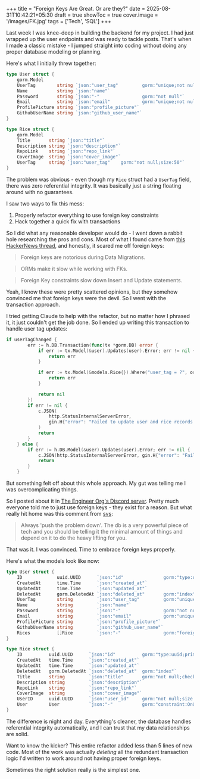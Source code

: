 +++
title = "Foreign Keys Are Great. Or are they?"
date = 2025-08-31T10:42:21+05:30
draft = true
showToc = true
cover.image = '/images/FK.jpg'
tags = ['Tech', 'SQL']
+++

Last week I was knee-deep in building the backend for my project. I had just wrapped up the user endpoints and was ready to tackle posts. That's when I made a classic mistake - I jumped straight into coding without doing any proper database modeling or planning.

Here's what I initially threw together:

```go
type User struct {
	gorm.Model
	UserTag        string `json:"user_tag"         gorm:"unique;not null;size:50"`
	Name           string `json:"name"`
	Password       string `json:"-"                gorm:"not null"`
	Email          string `json:"email"            gorm:"unique;not null"`
	ProfilePicture string `json:"profile_picture"`
	GithubUserName string `json:"github_user_name"`
}

type Rice struct {
	gorm.Model
	Title       string `json:"title"`
	Description string `json:"description"`
	RepoLink    string `json:"repo_link"`
	CoverImage  string `json:"cover_image"`
	UserTag     string `json:"user_tag"    gorm:"not null;size:50"`
}
```

The problem was obvious - even though my `Rice` struct had a `UserTag` field, there was zero referential integrity. It was basically just a string floating around with no guarantees.

I saw two ways to fix this mess:

1. Properly refactor everything to use foreign key constraints
2. Hack together a quick fix with transactions

So I did what any reasonable developer would do - I went down a rabbit hole researching the pros and cons. Most of what I found came from [this HackerNews thread](https://news.ycombinator.com/item?id=32731916), and honestly, it scared me off foreign keys:

> Foreign keys are notorious during Data Migrations.

> ORMs make it slow while working with FKs.

> Foreign Key constraints slow down Insert and Update statements.

Yeah, I know these were pretty scattered opinions, but they somehow convinced me that foreign keys were the devil. So I went with the transaction approach.

I tried getting Claude to help with the refactor, but no matter how I phrased it, it just couldn't get the job done. So I ended up writing this transaction to handle user tag updates:

```go
if userTagChanged {
		err := h.DB.Transaction(func(tx *gorm.DB) error {
			if err := tx.Model(&user).Updates(user).Error; err != nil {
				return err
			}

			if err := tx.Model(&models.Rice{}).Where("user_tag = ?", originalUserTag).Update("user_tag", user.UserTag).Error; err != nil {
				return err
			}

			return nil
		})
		if err != nil {
			c.JSON(
				http.StatusInternalServerError,
				gin.H{"error": "Failed to update user and rice records: " + err.Error()},
			)
			return
		}
	} else {
		if err := h.DB.Model(&user).Updates(user).Error; err != nil {
			c.JSON(http.StatusInternalServerError, gin.H{"error": "Failed to update user"})
			return
		}
	}
```

But something felt off about this whole approach. My gut was telling me I was overcomplicating things.

So I posted about it in [The Engineer Org's Discord server](https://discord.gg/A4xjNNRqJv). Pretty much everyone told me to just use foreign keys - they exist for a reason. But what really hit home was this comment from [svs](https://x.com/_svs_):

> Always 'push the problem down'. The db is a very powerful piece of tech and you should be telling it the minimal amount of things and depend on it to do the heavy lifting for you.

That was it. I was convinced. Time to embrace foreign keys properly.

Here's what the models look like now:

```go
type User struct {
	ID             uuid.UUID      `json:"id"               gorm:"type:uuid;primary_key;default:uuid_generate_v4()"`
	CreatedAt      time.Time      `json:"created_at"`
	UpdatedAt      time.Time      `json:"updated_at"`
	DeletedAt      gorm.DeletedAt `json:"deleted_at"       gorm:"index"`
	UserTag        string         `json:"user_tag"         gorm:"unique;not null;size:50"`
	Name           string         `json:"name"`
	Password       string         `json:"-"                gorm:"not null"`
	Email          string         `json:"email"            gorm:"unique;not null"`
	ProfilePicture string         `json:"profile_picture"`
	GithubUserName string         `json:"github_user_name"`
	Rices          []Rice         `json:"-"                gorm:"foreignKey:UserID"`
}

type Rice struct {
	ID          uuid.UUID      `json:"id"          gorm:"type:uuid;primary_key;default:uuid_generate_v4()"`
	CreatedAt   time.Time      `json:"created_at"`
	UpdatedAt   time.Time      `json:"updated_at"`
	DeletedAt   gorm.DeletedAt `json:"deleted_at"  gorm:"index"`
	Title       string         `json:"title"       gorm:"not null;check:title <> ''"`
	Description string         `json:"description"`
	RepoLink    string         `json:"repo_link"`
	CoverImage  string         `json:"cover_image"`
	UserID      uuid.UUID      `json:"user_id"     gorm:"not null;size:50;type:uuid"`
	User        User           `json:"-"           gorm:"constraint:OnUpdate:CASCADE,foreignKey:UserID;references:ID"`
}
```

The difference is night and day. Everything's cleaner, the database handles referential integrity automatically, and I can trust that my data relationships are solid.

Want to know the kicker? This entire refactor added less than 5 lines of new code. Most of the work was actually _deleting_ all the redundant transaction logic I'd written to work around not having proper foreign keys.

Sometimes the right solution really is the simplest one.
